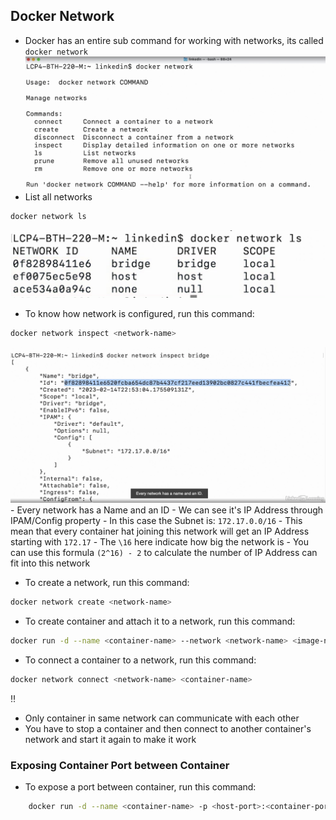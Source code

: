 ## Docker Network ##
- Docker has an entire sub command for working with networks, its called `docker network`
![DockerNetwork](https://github.com/meofiscoding/Docker-Journey/blob/main/asset/DockerNetwork.png)
- List all networks
```bash
docker network ls
```
![List all networks](https://github.com/meofiscoding/Docker-Journey/blob/main/asset/ListAllNetworks.png)
- To know how network is configured, run this command:
```bash
docker network inspect <network-name>
```
![Inspect network](https://github.com/meofiscoding/Docker-Journey/blob/main/asset/InspectNetwork.png)
    - Every network has a Name and an ID
    - We can see it's IP Address through IPAM/Config property
    - In this case the Subnet is: `172.17.0.0/16`
    - This mean that every container hat joining this network will get an IP Address starting with `172.17`
    - The `\16` here indicate how big the network is
    - You can use this formula `(2^16) - 2` to calculate the number of IP Address can fit into this network

- To create a network, run this command:
```bash
docker network create <network-name>
```
- To create container and attach it to a network, run this command:
```bash
docker run -d --name <container-name> --network <network-name> <image-name>
```
- To connect a container to a network, run this command:
```bash
docker network connect <network-name> <container-name>
```
 :bangbang: 
 - Only container in same network can communicate with each other  
 - You have to stop a container and then connect to another container's network and start it again to make it work

 ### Exposing Container Port between Container ###
 - To expose a port between container, run this command:
```bash
    docker run -d --name <container-name> -p <host-port>:<container-port> <image-name>
```
